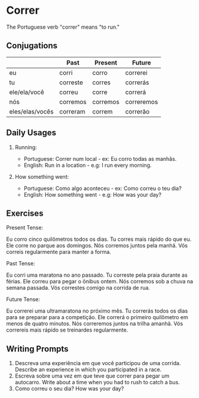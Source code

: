 # Correr

The Portuguese verb "correr" means "to run."

## Conjugations

|                 | Past     | Present  | Future     |
| --------------- | -------- | -------- | ---------- |
| eu              | corri    | corro    | correrei   |
| tu              | correste | corres   | correrás   |
| ele/ela/você    | correu   | corre    | correrá    |
| nós             | corremos | corremos | correremos |
| eles/elas/vocês | correram | correm   | correrão   |

## Daily Usages

1. Running:

   - Portuguese: Correr num local - ex: Eu corro todas as manhãs.
   - English: Run in a location - e.g: I run every morning.

1. How something went:

   - Portuguese: Como algo aconteceu - ex: Como correu o teu dia?
   - English: How something went - e.g: How was your day?

## Exercises

Present Tense:

Eu corro cinco quilômetros todos os dias.
Tu corres mais rápido do que eu.
Ele corre no parque aos domingos.
Nós corremos juntos pela manhã.
Vós correis regularmente para manter a forma.

Past Tense:

Eu corri uma maratona no ano passado.
Tu correste pela praia durante as férias.
Ele correu para pegar o ônibus ontem.
Nós corremos sob a chuva na semana passada.
Vós correstes comigo na corrida de rua.

Future Tense:

Eu correrei uma ultramaratona no próximo mês.
Tu correrás todos os dias para se preparar para a competição.
Ele correrá o primeiro quilômetro em menos de quatro minutos.
Nós correremos juntos na trilha amanhã.
Vós correreis mais rápido se treinardes regularmente.

## Writing Prompts

1. Descreva uma experiência em que você participou de uma corrida. Describe an experience in which you participated in a race.
2. Escreva sobre uma vez em que teve que correr para pegar um autocarro. Write about a time when you had to rush to catch a bus.
3. Como correu o seu dia? How was your day?
